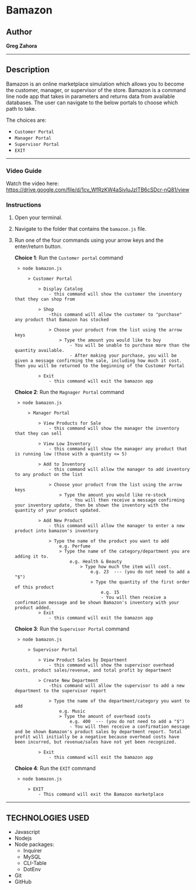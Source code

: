 # Bamazon

## Author

**Greg Zahora** 

- - -

## Description
Bamazon is an online marketplace simulation which allows you to become the customer, manager, or supervisor of the store. Bamazon is a command line node app that takes in parameters and returns data from available databases. The user can navigate to the below portals to choose which path to take. 

The choices are:
   * `Customer Portal`
   * `Manager Portal`
   * `Supervisor Portal`
   * `EXIT`

- - -

### **Video Guide**

Watch the video here: https://drive.google.com/file/d/1cv_WfRzKW4aSivluJzITB6cSDcr-nQ81/view

### **Instructions**

1. Open your terminal.
2. Navigate to the folder that contains the `bamazon.js` file. 
3. Run one of the four commands using your arrow keys and the enter/return button.

    **Choice 1**: Run the `Customer portal` command
    
        > node bamazon.js

            > Customer Portal
                
                > Display Catalog
                    - this command will show the customer the inventory that they can shop from

                > Shop
                    -this command will allow the customer to "purchase" any product that Bamazon has stocked

                    > Choose your product from the list using the arrow keys
                        > Type the amount you would like to buy
                            - You will be unable to purchase more than the quantity available.
                            - After making your purchase, you will be given a message confirming the sale, including how much it cost. Then you will be returned to the beginning of the Customer Portal

                > Exit
                    - this command will exit the bamazon app


    **Choice 2**: Run the `Magnager Portal` command
    
        > node bamazon.js

            > Manager Portal

                > View Products for Sale
                    - this command will show the manager the inventory that they can sell
                
                > View Low Inventory
                    - this command will show the manager any product that is running low (those with a quantity <= 5)
                
                > Add to Inventory
                    - this command will allow the manager to add inventory to any product on the list

                    > Choose your product from the list using the arrow keys
                        > Type the amount you would like re-stock
                            - You will then receive a message confirming your inventory update, then be shown the inventory with the quantity of your product updated.

                > Add New Product
                    - this command will allow the manager to enter a new product into bamazon's inventory

                    > Type the name of the product you want to add
                        e.g. Perfume
                        > Type the name of the category/department you are adding it to.
                            e.g. Health & Beauty
                                > Type how much the item will cost.
                                    e.g. 23  --- (you do not need to add a "$")
                                    > Type the quantity of the first order of this product
                                        e.g. 15
                                        - You will then receive a confirmation message and be shown Bamazon's inventory with your product added.
                > Exit
                    - this command will exit the bamazon app
    

    **Choice 3**: Run the `Supervisor Portal` command

        > node bamazon.js

            > Supervisor Portal

                > View Product Sales by Department
                    - this command will show the supervisor overhead costs, product sales/revenue, and total profit by department

                > Create New Department
                    -this command will allow the supervisor to add a new department to the supervisor report

                    > Type the name of the department/category you want to add
                        e.g. Music
                        > Type the amount of overhead costs
                            e.g. 400  --- (you do not need to add a "$")
                            - You will then receive a confirmation message and be shown Bamazon's product sales by department report. Total profit will initially be a negative because overhead costs have been incurred, but revenue/sales have not yet been recognized.

                > Exit
                    - this command will exit the bamazon app


    **Choice 4**: Run the `EXIT` command
        
        > node bamazon.js

            > EXIT
                - This command will exit the Bamazon marketplace
        
- - -

## TECHNOLOGIES USED
* Javascript
* Nodejs
* Node packages:
    * Inquirer
    * MySQL
    * CLI-Table
    * DotEnv
* Git
* GitHub